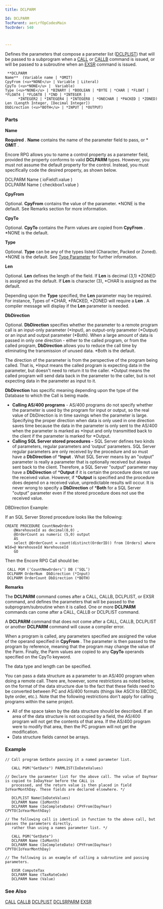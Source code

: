 ```yaml
---
title: DCLPARM

Id: DCLPARM
TocParent: aerLrfOpCodesMain
TocOrder: 540



---
```


Defines the parameters that compose a parameter list ([DCLPLIST](DCLPLIST.html)) that will be passed to a subprogram when a [CALL](CALL.html) or [CALLB](CALLB.html) command is issued, or will be passed to a subroutine when an [EXSR](EXSR.html) command is issued. 

```
 **DCLPARM
Name**  (Variable name | *OMIT)
CpyFrom (<u>*NONE</u> | Variable | Literal)
CpyTo (<u>*NONE</u> |  Variable)
Type (<u>*NONE</u> | *BINARY | *BOOLEAN | *BYTE | *CHAR | *FLOAT | *FLOAT4 | *FLOAT8 | *IND | *INTEGER |
      *INTEGER2 | *INTEGER4 | *INTEGER8 | *ONECHAR | *PACKED | *ZONED)
Len (Length Integer, [Decimal Integer])
DbDirection (<u>*BOTH</u> | *INPUT | *OUTPUT)
```

### Parts

**Name** 

**Required** . **Name** contains the name of the parameter field to pass, or * **OMIT** .


Encore RPG allows you to name a control property as a parameter field, provided the property conforms to valid **DCLPARM** types. However, you must not assume the default property for the control. Instead, you must specifically code the desired property, as shown below.


DCLPARM Name ( ioField1.value )<br /> DCLPARM Name ( checkbox1.value )


**CpyFrom** 

Optional. **CpyFrom** contains the value of the parameter. *NONE is the default. See Remarks section for more information.


**CpyTo** 

Optional. **CpyTo** contains the Parm values are copied from **CpyFrom** . *NONE is the default.


**Type** 

Optional. **Type** can be any of the types listed (Character, Packed or Zoned). *NONE is the default. See [Type Parameter](Type_Parameter.html) for further information.


**Len** 

Optional. **Len** defines the length of the field. If **Len** is decimal (3,1) *ZONED is assigned as the default. If **Len** is character (3), *CHAR is assigned as the default.


Depending upon the **Type** specified, the **Len** parameter may be required. For instance, Types of *CHAR, *PACKED, *ZONED will require a **Len** . A compiler message will display if the **Len** parameter is needed.


**DbDirection** 

Optional. **DbDirection** specifies whether the parameter to a remote program call is an input-only parameter (*Input), an output-only parameter (*Output) or an input and output parameter (*Both). When a large amount of data is passed in only one direction - either to the called program, or from the called program, **DbDirection** allows you to reduce the call time by eliminating the transmission of unused data. *Both is the default. 

The direction of the parameter is from the perspective of the program being called. That is, *Input means the called program is expecting data in the parameter, but doesn't need to return it to the caller. *Output means the called program will send data back in the parameter to the caller, but is not expecting data in the parameter as input to it. 

**DbDirection** has specific meaning depending upon the type of the Database to which the Call is being made. 

- **Calling AS/400 programs** - AS/400 programs do not specify whether the parameter is used by the program for input or output, so the real value of DbDirection is in time savings when the parameter is large. Specifying the proper direction when data is only used in one direction saves time because the data in the parameter is only sent to the AS/400 when the parameter is marked as *Input and only transmitted back to the client if the parameter is marked for *Output.
- **Calling SQL Server stored procedures -** SQL Server defines two kinds of parameters, regular parameters and ‘output’ parameters. SQL Server regular parameters are only received by the procedure and so must have a **DbDirection** of ***Input** . What SQL Server means by an "output" parameter is really a parameter that is optionally received but always sent back to the client. Therefore, a SQL Server "output" parameter may have a **DbDirection** of ***Output** if it is certain the procedure does not use the received value. However, if ***Output** is specified and the procedure does depend on a received value, unpredictable results will occur. It is never wrong to specify a **DbDirection** of ***Both** for a SQL Server "output" parameter even if the stored procedure does not use the received value.<br />

DBDirection Example: 

If an SQL Server Stored procedure looks like the following:

```
CREATE PROCEDURE CountNewOrders
	@WarehouseId as decimal(8,0) ,
	@OrderCount as numeric (5,0) output
	AS
	select @OrderCount = count(distinct(OrderID)) from [Orders] where WId=@ WarehouseId WarehouseId
	GO 
```

Then the Encore RPG Call should be:

```
 CALL PGM (‘CountNewOrders’) DB (‘SQL’)
 DCLPARM OrderNum  DbDirection (*Input)
 DCLPARM OrderCount DbDirection (*BOTH)          
```


**Remarks** 

The **DCLPARM** command comes after a CALL, CALLB, DCLPLIST, or EXSR command, and defines the parameters that will be passed to the subprogram/subroutine when it is called. One or more **DCLPARM** commands can come after a CALL, CALLB or DCLPLIST command. 

A **DCLPARM** command that does not come after a CALL, CALLB, DCLPLIST or another **DCLPARM** command will cause a compiler error. 

When a program is called, any parameters specified are assigned the value of the operand specified in **CpyFrom** . The parameter is then passed to the program by reference, meaning that the program may change the value of the Parm. Finally, the Parm values are copied to any **CpyTo** operands specified on the CpyTo keyword. 

The data type and length can be specified.

You can pass a data structure as a parameter to an AS/400 program when doing a remote call. There are, however, some restrictions as noted below, on the format of the data structure due to the fact that these fields need to be converted between PC and AS/400 formats (things like ASCII to EBCDIC, byte order, etc.). Note that the following restrictions don't apply for calling programs within the same project. 

- All of the space taken by the data structure should be described. If an area of the data structure is not occupied by a field, the AS/400 program will not get the contents of that area. If the AS/400 program were to modify that area, then the PC program will not get the modification.
- Data structure fields cannot be arrays.

### Example

```
// Call program GetDate passing it a named parameter list.

   CALL PGM("GetDate") PARMLIST(IoDateValues) 

// Declare the parameter list for the above call. The value of DayYear is copied to IoDayYear before the CALL is 
   processed, and the return value is then placed in field IoYearMonthDay. These fields are declared elsewhere. */

   DCLPLIST Name(IoDateValues)
   DCLPARM Name (IoMonth)
   DCLPARM Name (IoCompleteDate) CPYFrom(DayYear) CPYTO(IoYearMonthDay)

// The following call is identical in function to the above call, but passes the parameters directly, 
   rather than using a names parameter list. */

   CALL PGM("GetDate")
   DCLPARM Name (IoMonth)
   DCLPARM Name (IoCompleteDate) CPYFrom(DayYear) CPYTO(IoYearMonthDay)

// The following is an example of calling a subroutine and passing parameters.

   EXSR ComputeTax
   DCLPARM Name (TaxRateCode)
   DCLPARM Name (Value)      
```

### See Also
[CALL](CALL.html)
[CALLB](CALLB.html)
[DCLPLIST](DCLPLIST.html)
[DCLSRPARM](DCLSRPARM.html)
[EXSR](EXSR.html) 
